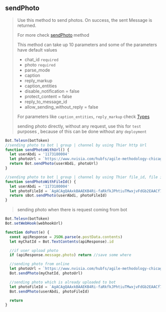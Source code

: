 ## sendPhoto

> Use this method to send photos. On success, the sent Message is returned.
>
> For more check [sendPhoto](https://core.telegram.org/bots/api#sendphoto) method
>
> This method can take up 10 parameters and
> some of the parameters have default values
>
> - chat_id `required`
> - photo `required`
> - parse_mode
> - caption
> - reply_markup
> - caption_entities
> - disable_notification = false
> - protect_content = false
> - reply_to_message_id
> - allow_sending_without_reply = false
>
> For parameters like `caption_entities`, `reply_markup` check [Types](https://github.com/abdiu34567/telesn.js/tree/main/Docs/Types)
>
> sending photo directly, without any request, use this for `test` purposes , because of this can be done without any `deployment`

```js
Bot.Telesn(botToken)
//sending photo to bot | group | channel by using Thier http Url
function sendPhotoWithUrl() {
  let userAbdi = '1173180004'
  let photoUrl = `https://www.nvisia.com/hubfs/agile-methodology-chicago.png`
  return Bot.sendPhoto(userAbdi, photoUrl)
}

//sending photo to bot | group | channel by using Thier file_id, file id can be found only if you upload photo on Bot | group | channel
function sendPhotoWithFileId() {
  let userAbdi = '1173180004'
  let photoFileId = `AgACAgQAAxkBAAEKB4Ri-faRkfkJPhtiuTMwxjvFdGb2EAACf7gxG5ZTyVNio98lZ7PwIgEAAwIAA3MAAykE`
  return sBot.sendPhoto(userAbdi, photoFileId)
}
```

> sending photo when there is request coming from bot

```js
Bot.Telesn(botToken)
Bot.setWebHook(webhookUrl)

function doPost(e) {
  const apiResponse = JSON.parse(e.postData.contents)
  let myChatId = Bot.TextContents(apiResponse).id

  //if user upload photo
  if (apiResponse.message.photo) return //save some where

  //sending photo from online
  let photoUrl = `https://www.nvisia.com/hubfs/agile-methodology-chicago.png`
  Bot.sendPhoto(myChatId, photoUrl)

  //sending photo which is already uploaded to bot
  let photoFileId = `AgACAgQAAxkBAAEKB4Ri-faRkfkJPhtiuTMwxjvFdGb2EAACf7gxG5ZTyVNio98lZ7PwIgEAAwIAA3MAAykE`
  Bot.sendPhoto(userAbdi, photoFileId)

  return
}
```
